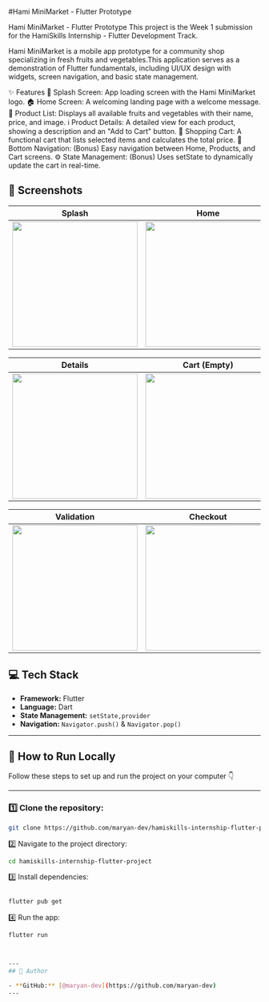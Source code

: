 #Hami MiniMarket - Flutter Prototype

Hami MiniMarket - Flutter Prototype
This project is the Week 1 submission for the HamiSkills Internship - Flutter Development Track.

Hami MiniMarket is a mobile app prototype for a community shop specializing in fresh fruits and vegetables.This application serves as a demonstration of Flutter fundamentals, including UI/UX design with widgets, screen navigation, and basic state management.

✨ Features
📱 Splash Screen: App loading screen with the Hami MiniMarket logo. 🏠 Home Screen: A welcoming landing page with a welcome message. 🍎 Product List: Displays all available fruits and vegetables with their name, price, and image. ℹ️ Product Details: A detailed view for each product, showing a description and an "Add to Cart" button. 🛒 Shopping Cart: A functional cart that lists selected items and calculates the total price. 🧭 Bottom Navigation: (Bonus) Easy navigation between Home, Products, and Cart screens. ⚙️ State Management: (Bonus) Uses setState to dynamically update the cart in real-time.


## 📱 Screenshots

| Splash | Home | Products |
|--------|------|-----------|
| <img src="https://github.com/user-attachments/assets/812a5e6a-86b7-4ac4-8dda-375ad8fb28dd" width="250"/> | <img src="https://github.com/user-attachments/assets/e92d7da8-2c2e-4604-b6c7-348dc3172560" width="250"/> | <img src="https://github.com/user-attachments/assets/3f1ca023-8433-40cf-a9cf-0d670f942c75" width="250"/> |

| Details | Cart (Empty) | Cart (Full) |
|----------|--------------|-------------|
| <img src="https://github.com/user-attachments/assets/b2df932a-8352-4499-9f37-798c574c6e81" width="250"/> | <img src="https://github.com/user-attachments/assets/a8c6512b-6f2d-4325-bc89-97b579b57c80" width="250"/> | <img src="https://github.com/user-attachments/assets/7579a259-b817-4264-a9bb-4a2748c7c372" width="250"/> |

| Validation | Checkout | Confirmation |
|-------------|-----------|---------------|
| <img src="https://github.com/user-attachments/assets/fff3ed82-efc9-43c3-9388-ed4db6710dda" width="250"/> | <img src="https://github.com/user-attachments/assets/c92dc7b9-1312-4aa7-ac11-9b3999c8651e" width="250"/> | <img src="https://github.com/user-attachments/assets/fe0b96f0-49f4-4f51-8435-848e3013897d" width="250"/> |


## 💻 Tech Stack

- **Framework:** Flutter  
- **Language:** Dart  
- **State Management:** `setState,provider`  
- **Navigation:** `Navigator.push()` & `Navigator.pop()`  

---
## 🚀 How to Run Locally

Follow these steps to set up and run the project on your computer 👇

---

### 1️⃣ Clone the repository:

```bash
git clone https://github.com/maryan-dev/hamiskills-internship-flutter-project.git


```
2️⃣ Navigate to the project directory:
```bash
cd hamiskills-internship-flutter-project


```

3️⃣ Install dependencies:
```bash

flutter pub get

```
4️⃣ Run the app:
```bash
flutter run



---
## 👤 Author

- **GitHub:** [@maryan-dev](https://github.com/maryan-dev)
---





